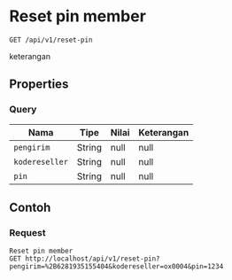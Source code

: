 # Reset pin member
```http
GET /api/v1/reset-pin
```
keterangan
## Properties
### Query
Nama | Tipe | Nilai | Keterangan
--- | --- | --- | ---
<code>pengirim</code> | String | null | null
<code>kodereseller</code> | String | null | null
<code>pin</code> | String | null | null

## Contoh

### Request
```http
Reset pin member
GET http://localhost/api/v1/reset-pin?pengirim=%2B6281935155404&kodereseller=ox0004&pin=1234
```
